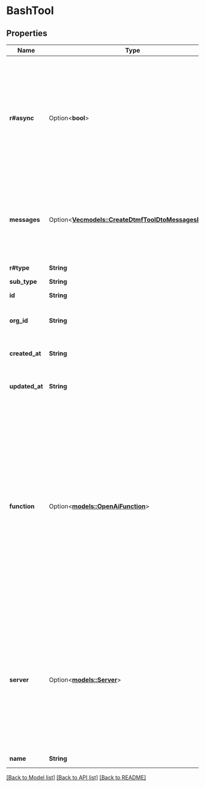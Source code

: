 # BashTool

## Properties

Name | Type | Description | Notes
------------ | ------------- | ------------- | -------------
**r#async** | Option<**bool**> | This determines if the tool is async.  If async, the assistant will move forward without waiting for your server to respond. This is useful if you just want to trigger something on your server.  If sync, the assistant will wait for your server to respond. This is useful if want assistant to respond with the result from your server.  Defaults to synchronous (`false`). | [optional]
**messages** | Option<[**Vec<models::CreateDtmfToolDtoMessagesInner>**](CreateDtmfToolDTO_messages_inner.md)> | These are the messages that will be spoken to the user as the tool is running.  For some tools, this is auto-filled based on special fields like `tool.destinations`. For others like the function tool, these can be custom configured. | [optional]
**r#type** | **String** | The type of tool. \"bash\" for Bash tool. | 
**sub_type** | **String** | The sub type of tool. | 
**id** | **String** | This is the unique identifier for the tool. | 
**org_id** | **String** | This is the unique identifier for the organization that this tool belongs to. | 
**created_at** | **String** | This is the ISO 8601 date-time string of when the tool was created. | 
**updated_at** | **String** | This is the ISO 8601 date-time string of when the tool was last updated. | 
**function** | Option<[**models::OpenAiFunction**](OpenAIFunction.md)> | This is the function definition of the tool.  For `endCall`, `transferCall`, and `dtmf` tools, this is auto-filled based on tool-specific fields like `tool.destinations`. But, even in those cases, you can provide a custom function definition for advanced use cases.  An example of an advanced use case is if you want to customize the message that's spoken for `endCall` tool. You can specify a function where it returns an argument \"reason\". Then, in `messages` array, you can have many \"request-complete\" messages. One of these messages will be triggered if the `messages[].conditions` matches the \"reason\" argument. | [optional]
**server** | Option<[**models::Server**](Server.md)> | This is the server that will be hit when this tool is requested by the model.  All requests will be sent with the call object among other things. You can find more details in the Server URL documentation.  This overrides the serverUrl set on the org and the phoneNumber. Order of precedence: highest tool.server.url, then assistant.serverUrl, then phoneNumber.serverUrl, then org.serverUrl. | [optional]
**name** | **String** | The name of the tool, fixed to 'bash' | [default to Bash]

[[Back to Model list]](../README.md#documentation-for-models) [[Back to API list]](../README.md#documentation-for-api-endpoints) [[Back to README]](../README.md)


